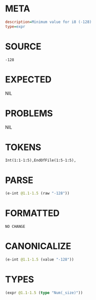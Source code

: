 # META
~~~ini
description=Minimum value for i8 (-128)
type=expr
~~~
# SOURCE
~~~roc
-128
~~~
# EXPECTED
NIL
# PROBLEMS
NIL
# TOKENS
~~~zig
Int(1:1-1:5),EndOfFile(1:5-1:5),
~~~
# PARSE
~~~clojure
(e-int @1.1-1.5 (raw "-128"))
~~~
# FORMATTED
~~~roc
NO CHANGE
~~~
# CANONICALIZE
~~~clojure
(e-int @1.1-1.5 (value "-128"))
~~~
# TYPES
~~~clojure
(expr @1.1-1.5 (type "Num(_size)"))
~~~
